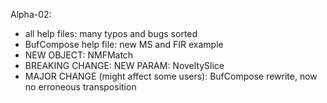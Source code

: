Alpha-02:
- all help files: many typos and bugs sorted
- BufCompose help file: new MS and FIR example
- NEW OBJECT: NMFMatch
- BREAKING CHANGE: NEW PARAM: NoveltySlice
- MAJOR CHANGE (might affect some users): BufCompose rewrite, now no erroneous transposition
